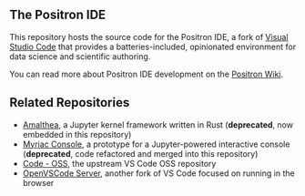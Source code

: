 
## The Positron IDE

This repository hosts the source code for the Positron IDE, a fork of [Visual Studio Code](https://github.com/microsoft/vscode) that provides a batteries-included, opinionated environment for data science and scientific authoring.

You can read more about Positron IDE development on the [Positron Wiki](https://connect.rstudioservices.com/positron-wiki).

## Related Repositories

- [Amalthea](https://github.com/rstudio/amalthea), a Jupyter kernel framework written in Rust (**deprecated**, now embedded in this repository)
- [Myriac Console](https://github.com/rstudio/myriac-console), a prototype for a Jupyter-powered interactive console (**deprecated**, code refactored and merged into this repository)
- [Code - OSS](https://github.com/microsoft/vscode), the upstream VS Code OSS repository
- [OpenVSCode Server](https://github.com/gitpod-io/openvscode-server), another fork of VS Code focused on running in the browser

